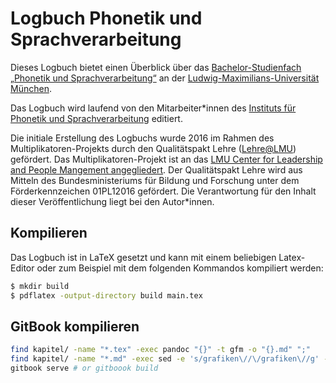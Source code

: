 # Logbuch Phonetik und Sprachverarbeitung

Dieses Logbuch bietet einen Überblick über das [Bachelor-Studienfach „Phonetik und Sprachverarbeitung“](https://www.phonetik.uni-muenchen.de/studium_lehre/abschluesse/bachelor/index.html) an der [Ludwig-Maximilians-Universität München](https://www.lmu.de/).

Das Logbuch wird laufend von den Mitarbeiter*innen des [Instituts für Phonetik und Sprachverarbeitung](https://www.phonetik.uni-muenchen.de) editiert.

Die initiale Erstellung des Logbuchs wurde 2016 im Rahmen des Multiplikatoren-Projekts durch den Qualitätspakt Lehre ([Lehre@LMU](https://www.uni-muenchen.de/studium/lehre_at_lmu/index.html)) gefördert. Das Multiplikatoren-Projekt ist an das [LMU Center for Leadership and People Mangement angegliedert](https://www.peoplemanagement.uni-muenchen.de/index.html). Der Qualitätspakt Lehre wird aus Mitteln des Bundesministeriums für Bildung und Forschung unter dem Förderkennzeichen 01PL12016 gefördert. Die Verantwortung für den Inhalt dieser Veröffentlichung liegt bei den Autor*innen.

## Kompilieren

Das Logbuch ist in LaTeX gesetzt und kann mit einem beliebigen Latex-Editor oder zum Beispiel mit dem folgenden Kommandos kompiliert werden:

```sh
$ mkdir build
$ pdflatex -output-directory build main.tex
```

## GitBook kompilieren

```sh
find kapitel/ -name "*.tex" -exec pandoc "{}" -t gfm -o "{}.md" ";"
find kapitel/ -name "*.md" -exec sed -e 's/grafiken\//\/grafiken\//g' -i "" "{}" ";"
gitbook serve # or gitboook build
```
